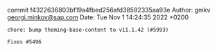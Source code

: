 commit f4322636803bf19a4fbed256afd38592335aa93e
Author: gmkv <georgi.minkov@sap.com>
Date:   Tue Nov 1 14:24:35 2022 +0200

    chore: bump theming-base-content to v11.1.42 (#5993)
    
    Fixes #5496
